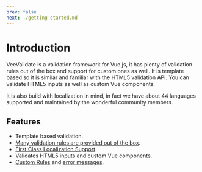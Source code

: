 ```yaml
---
prev: false
next: ./getting-started.md
---
```

# Introduction

VeeValidate is a validation framework for Vue.js, it has plenty of validation rules out of the box and support for custom ones as well. It is template based so it is similar and familiar with the HTML5 validation API. You can validate HTML5 inputs as well as custom Vue components.

It is also build with localization in mind, in fact we have about 44 languages supported and maintained by the wonderful community members.

## Features

- Template based validation.
- [Many validation rules are provided out of the box](./rules.md).
- [First Class Localization Support](./localization.md).
- Validates HTML5 inputs and custom Vue components.
- [Custom Rules](./custom-rules.md) and [error messages](./messages.md).
